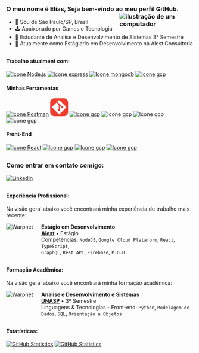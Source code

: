 <link rel="stylesheet" href="https://cdn.jsdelivr.net/gh/devicons/devicon@v2.15.1/devicon.min.css">

### O meu nome é Elias, Seja bem-vindo ao meu perfil GitHub. <img src="https://raw.githubusercontent.com/MicaelliMedeiros/micaellimedeiros/master/image/computer-illustration.png" alt="ilustração de um computador" min-width="200px" max-width="200px" width="200px" align="right">

- 👾  Sou de São Paulo/SP, Brasil
- 🕹️ Apaixonado por Games e Tecnologia
- 🧠 Estudante de Analise e Desenvolvimento de Sistemas 3° Semestre
- 🏦 Atualmente como Estágiario em Desenvolvimento na Alest Consultoria

##

#### Trabalho atualment com:
[<img height="48px" width="48px" alt="Icone Node.js" src="https://skillicons.dev/icons?i=nodejs"/>](https://nodejs.org)
[<img height="48px" width="48px" alt="Icone express" src="https://skillicons.dev/icons?i=express"/>](https://nodejs.org)
[<img height="48px" width="48px" alt="Icone mongodb	" src="https://skillicons.dev/icons?i=mongodb"/>](https://nodejs.org)
[<img height="48px" width="48px" alt="Icone gcp	" src="https://skillicons.dev/icons?i=jest"/>]()

#### Minhas Ferramentas
[<img height="48px" width="48px" alt="Icone Postman" src="https://i.postimg.cc/QNyBTNVk/postman.png"/>](https://www.postman.com)
[<img height="48px" width="48px" alt="Icone Git" src="https://raw.githubusercontent.com/tandpfun/skill-icons/main/icons/Git.svg"/>](https://git-scm.com)
[<img height="48px" width="48px" alt="Icone gcp	" src="https://skillicons.dev/icons?i=gcp"/>](https://nodejs.org)
<img height="48px" width="48px" alt="Icone gcp	" src="https://skillicons.dev/icons?i=firebase"/>
<img height="48px" width="48px" alt="Icone gcp	" src="https://skillicons.dev/icons?i=ubuntu"/>
<img height="48px" width="48px" alt="Icone gcp	" src="https://skillicons.dev/icons?i=vscode"/>

#### Front-End
[<img height="48px" width="48px" alt="Icone React" src="https://skillicons.dev/icons?i=react"/>](https://pt-br.react.dev)
[<img height="48px" width="48px" alt="Icone gcp	" src="https://skillicons.dev/icons?i=bootstrap"/>]()
[<img height="48px" width="48px" alt="Icone gcp	" src="https://skillicons.dev/icons?i=css"/>]()
[<img height="48px" width="48px" alt="Icone gcp	" src="https://skillicons.dev/icons?i=html"/>]()

##

### Como entrar em contato comigo:
[<img alt="Linkedin" src="https://img.shields.io/badge/-linkedin-%230077B5?style=for-the-badge&logo=linkedin&logoColor=white"/>](https://www.linkedin.com/in/monteiroelias/)

##

#### Experiência Profissional:
Na visão geral abaixo você encontrará minha experiência de trabalho mais recente:

[<img align="left" height="94px" width="94px" alt="Warpnet" src="https://encrypted-tbn0.gstatic.com/images?q=tbn:ANd9GcSN9iGhD6F-34TbUGWcZIk4cOKWBYdM_NghoAI4t3pYww&s"/>](https://alest.com.br/)
**Estágio em Desenvolvimento** \
[**Alest**](https://alest.com.br/) • Estágio \
Competências: `NodeJS`, `Google Cloud Plataform`, `React`, `TypeScript`,
<br/> `GraphQL`, `Rest API`, `Firebase`, `P.O.O`

##

#### Formação Acadêmica:
Na visão geral abaixo você encontrará minha formação acadêmica:

[<img align="left" height="94px" width="94px" alt="Warpnet" src="https://encrypted-tbn0.gstatic.com/images?q=tbn:ANd9GcRLiuc1FTo9FSH-_ZV6PgXc86RVoQidV8vF5wrllBvH0Q&s"/>](https://unasp.br/)
**Analise e Desenvolvimento e Sistemas** \
[**UNASP**](https://unasp.br/) • 3º Semestre \
Linguagens & Tecnologias - Front-end: `Python`, `Modelagem de Dados`, `SQL`, `Orientação a Objetos`

##

#### Estatísticas:
[<img height="180px" alt="GitHub Statistics" src="https://github-readme-stats.vercel.app/api/top-langs/?username=elias-mb3&layout=compact&langs_count=7&theme=dark"/>](https://github.com/)
[<img height="153px" alt="GitHub Statistics" src="http://github-readme-streak-stats.herokuapp.com/?user=elias-mb3&amp;theme=dark"/>](https://github.com/)
